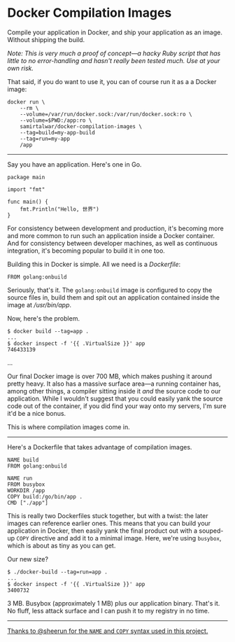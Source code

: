 # Docker Compilation Images

Compile your application in Docker, and ship your application as an image. Without shipping the build.

*Note: This is very much a proof of concept—a hacky Ruby script that has little to no error-handling and hasn't really been tested much. Use at your own risk.*

That said, if you do want to use it, you can of course run it as a a Docker image:


    docker run \
        --rm \
        --volume=/var/run/docker.sock:/var/run/docker.sock:ro \
        --volume=$PWD:/app:ro \
        samirtalwar/docker-compilation-images \
        --tag=build=my-app-build
        --tag=run=my-app
        /app

---

Say you have an application. Here's one in Go.

    package main

    import "fmt"

    func main() {
        fmt.Println("Hello, 世界")
    }

For consistency between development and production, it's becoming more and more common to run such an application inside a Docker container. And for consistency between developer machines, as well as continuous integration, it's becoming popular to build it in one too.

Building this in Docker is simple. All we need is a *Dockerfile*:

    FROM golang:onbuild

Seriously, that's it. The `golang:onbuild` image is configured to copy the source files in, build them and spit out an application contained inside the image at */usr/bin/app*.

Now, here's the problem.

    $ docker build --tag=app .
    ...
    $ docker inspect -f '{{ .VirtualSize }}' app
    746433139

…

Our final Docker image is over 700 MB, which makes pushing it around pretty heavy. It also has a massive surface area—a running container has, among other things, a compiler sitting inside it *and* the source code to our application. While I wouldn't suggest that you could easily yank the source code out of the container, if you did find your way onto my servers, I'm sure it'd be a nice bonus.

This is where compilation images come in.

---

Here's a Dockerfile that takes advantage of compilation images.

    NAME build
    FROM golang:onbuild

    NAME run
    FROM busybox
    WORKDIR /app
    COPY build:/go/bin/app .
    CMD ["./app"]

This is really two Dockerfiles stuck together, but with a twist: the later images can reference earlier ones. This means that you can build your application in Docker, then easily yank the final product out with a souped-up `COPY` directive and add it to a minimal image. Here, we're using `busybox`, which is about as tiny as you can get.

Our new size?

    $ ./docker-build --tag=run=app .
    ...
    $ docker inspect -f '{{ .VirtualSize }}' app
    3400732

3 MB. Busybox (approximately 1 MB) plus our application binary. That's it. No fluff, less attack surface and I can push it to my registry in no time.

---

[Thanks to @sheerun for the `NAME` and `COPY` syntax used in this project.](https://github.com/docker/docker/issues/13026#issuecomment-161322372)
